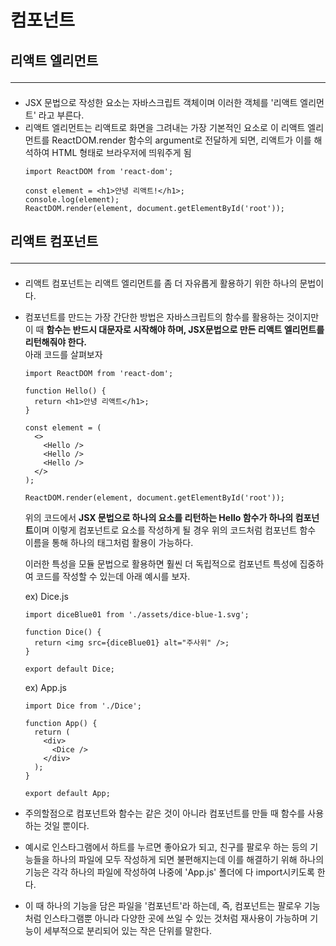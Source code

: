 # 컴포넌트

## 리액트 엘리먼트 <hr>   
* JSX 문법으로 작성한 요소는 자바스크립트 객체이며 이러한 객체를 '리액트 엘리먼트' 라고 부른다.   
* 리액트 엘리먼트는 리액트로 화면을 그려내는 가장 기본적인 요소로 이 리액트 엘리먼트를 ReactDOM.render 함수의 argument로 전달하게 되면, 리액트가 이를 해석하여 HTML 형태로 브라우저에 띄워주게 됨   
  ```
  import ReactDOM from 'react-dom';

  const element = <h1>안녕 리액트!</h1>;
  console.log(element);
  ReactDOM.render(element, document.getElementById('root'));
  ```   
   
## 리액트 컴포넌트 <hr>
* 리액트 컴포넌트는 리액트 엘리먼트를 좀 더 자유롭게 활용하기 위한 하나의 문법이다.
* 컴포넌트를 만드는 가장 간단한 방법은 자바스크립트의 함수를 활용하는 것이지만 이 때  **함수는 반드시 대문자로 시작해야 하며, JSX문법으로 만든 리액트 엘리먼트를 리턴해줘야 한다.**   
아래 코드를 살펴보자   
  ```
  import ReactDOM from 'react-dom';

  function Hello() {
    return <h1>안녕 리액트</h1>;
  }

  const element = (
    <>
      <Hello />
      <Hello />
      <Hello />
    </>
  );  

  ReactDOM.render(element, document.getElementById('root'));
  ```
   위의 코드에서 **JSX 문법으로 하나의 요소를 리턴하는 Hello 함수가 하나의 컴포넌트**이며 이렇게 컴포넌트로 요소를 작성하게 될 경우 위의 코드처럼 컴포넌트 함수 이름을 통해 하나의 태그처럼 활용이 가능하다.   

  이러한 특성을 모듈 문법으로 활용하면 훨씬 더 독립적으로 컴포넌트 특성에 집중하여 코드를 작성할 수 있는데 아래 예시를 보자.   
     
  ex) Dice.js
  ```
  import diceBlue01 from './assets/dice-blue-1.svg';

  function Dice() {
    return <img src={diceBlue01} alt="주사위" />;
  }

  export default Dice;
  ```    
  ex) App.js
  ```
  import Dice from './Dice';

  function App() {
    return (
      <div>
        <Dice />
      </div>
    );
  }

  export default App;
  ```   
* 주의할점으로 컴포넌트와 함수는 같은 것이 아니라 컴포넌트를 만들 때 함수를 사용하는 것일 뿐이다.
* 예시로 인스타그램에서 하트를 누르면 좋아요가 되고, 친구를 팔로우 하는 등의 기능들을 하나의 파일에 모두 작성하게 되면 불편해지는데 이를 해결하기 위해 하나의 기능은 각각 하나의 파일에 작성하여 나중에 'App.js' 폴더에 다 import시키도록 한다.
* 이 때 하나의 기능을 담은 파일을 '컴포넌트'라 하는데, 즉, 컴포넌트는 팔로우 기능처럼 인스타그램뿐 아니라 다양한 곳에 쓰일 수 있는 것처럼 재사용이 가능하며 기능이 세부적으로 분리되어 있는 작은 단위를 말한다.
  
